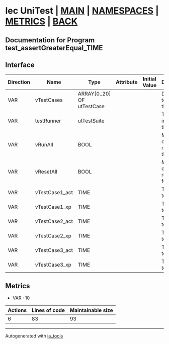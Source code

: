 # Iec UniTest | [MAIN] | [NAMESPACES] | [METRICS] | [BACK]  

## Documentation for Program test_assertGreaterEqual_TIME  

## Interface  

| Direction | Name | Type | Attribute | Initial Value | Documentation |
| --------- | ---- | ---- | --------- | ------------- | ------------- |
| VAR | vTestCases | ARRAY[0..20] OF utTestCase |  |  | Definition of all test cases for this POU |  
| VAR | testRunner | utTestSuite |  |  | Test Suite fb instance to run the tests |  
| VAR | vRunAll | BOOL |  |  | Manual command to run all tests for this POU |  
| VAR | vResetAll | BOOL |  |  | Manual command to reset all tests for this POU |  
| VAR | vTestCase1_act | TIME |  |  | Test data 1 of test case 1 |  
| VAR | vTestCase1_xp | TIME |  |  | Test data 2 of test case 1 |  
| VAR | vTestCase2_act | TIME |  |  | Test data 1 of test case 2 |  
| VAR | vTestCase2_xp | TIME |  |  | Test data 2 of test case 2 |  
| VAR | vTestCase3_act | TIME |  |  | Test data 1 of test case 3 |  
| VAR | vTestCase3_xp | TIME |  |  | Test data 2 of test case 3 |  


## Metrics  

- VAR : 10

| Actions | Lines of code | Maintainable size |
| ------- | ------------- | ----------------- |
| 6 | 83 | 93 |

---
Autogenerated with [ia_tools](https://github.com/tkucic/ia_tools)  

[MAIN]: ../../../../index.md
[NAMESPACES]: ../../nsList.md
[METRICS]: ../../../metrics.md
[BACK]: ../nsMain.md
